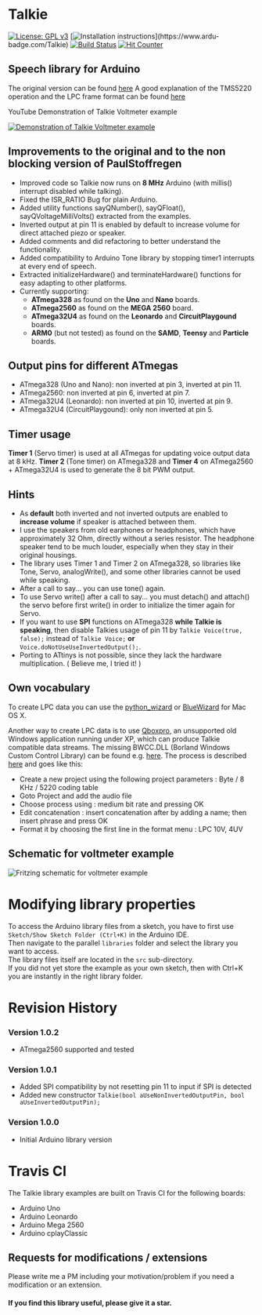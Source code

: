 # Talkie

[![License: GPL v3](https://img.shields.io/badge/License-GPLv3-blue.svg)](https://www.gnu.org/licenses/gpl-3.0)
[![Installation instructions](https://www.ardu-badge.com/badge/Talkie.svg?)](https://www.ardu-badge.com/Talkie)
[![Build Status](https://travis-ci.org/ArminJo/Talkie.svg?branch=master)](https://travis-ci.org/ArminJo/Talkie)
[![Hit Counter](https://hitcounter.pythonanywhere.com/count/tag.svg?url=https%3A%2F%2Fgithub.com%2FArminJo%2FTalkie)](https://github.com/brentvollebregt/hit-counter)

## Speech library for Arduino
The original version can be found [here](https://github.com/going-digital/Talkie)
A good explanation of the TMS5220 operation and the LPC frame format can be found [here](https://github.com/mamedev/mame/blob/master/src/devices/sound/tms5220.txt)

YouTube Demonstration of Talkie Voltmeter example

[![Demonstration of Talkie Voltmeter example](https://img.youtube.com/vi/6jXkugZTwCs/0.jpg)](https://www.youtube.com/watch?v=6jXkugZTwCs)

## Improvements to the original and to the non blocking version of PaulStoffregen
- Improved code so Talkie now runs on **8 MHz** Arduino (with millis() interrupt disabled while talking).
- Fixed the ISR_RATIO Bug for plain Arduino.
- Added utility functions sayQNumber(), sayQFloat(), sayQVoltageMilliVolts() extracted from the examples.
- Inverted output at pin 11 is enabled by default to increase volume for direct attached piezo or speaker.
- Added comments and did refactoring to better understand the functionality.
- Added compatibility to Arduino Tone library by stopping timer1 interrupts at every end of speech.
- Extracted initializeHardware() and terminateHardware() functions for easy adapting to other platforms.
- Currently supporting:
  - **ATmega328** as found on the **Uno** and **Nano** boards.
  - **ATmega2560** as found on the **MEGA 2560** board.
  - **ATmega32U4** as found on the **Leonardo** and **CircuitPlaygound** boards.
  - **ARM0** (but not tested) as found on the **SAMD**, **Teensy** and **Particle** boards.
  
## Output pins for different ATmegas
 - ATmega328 (Uno and Nano): non inverted at pin 3, inverted at pin 11.
 - ATmega2560: non inverted at pin 6, inverted at pin 7.
 - ATmega32U4 (Leonardo): non inverted at pin 10, inverted at pin 9.
 - ATmega32U4 (CircuitPlaygound): only non inverted at pin 5.

## Timer usage
**Timer 1** (Servo timer) is used at all ATmegas for updating voice output data at 8 kHz.
**Timer 2** (Tone timer) on ATmega328 and **Timer 4** on ATmega2560 + ATmega32U4 is used to generate the 8 bit PWM output.

## Hints
- As **default** both inverted and not inverted outputs are enabled to **increase volume** if speaker is attached between them.
- I use the speakers from old earphones or headphones, which have approximately 32 Ohm, directly without a series resistor. The headphone speaker tend to be much louder, especially when they stay in their original housings.
- The library uses Timer 1 and Timer 2 on ATmega328, so libraries like Tone, Servo, analogWrite(), and some other libraries cannot be used while speaking.
- After a call to say... you can use tone() again.
- To use Servo write() after a call to say... you must detach() and attach() the servo before first write() in order to initialize the timer again for Servo.
- If you want to use **SPI** functions on ATmega328 **while Talkie is speaking**, then disable Talkies usage of pin 11 by `Talkie Voice(true, false);` instead of `Talkie Voice;` **or** `Voice.doNotUseUseInvertedOutput();`.
- Porting to ATtinys is not possible, since they lack the hardware multiplication. ( Believe me, I tried it! )

## Own vocabulary
To create LPC data you can use the [python_wizard](https://github.com/ptwz/python_wizard) or [BlueWizard](https://github.com/patrick99e99/BlueWizard) for Mac OS X.

Another way to create LPC data is to use [Qboxpro](http://ftp.whtech.com/pc%20utilities/qboxpro.zip), an unsupported old Windows application running under XP, which can produce Talkie compatible data streams. The missing BWCC.DLL (Borland Windows Custom Control Library) can be found e.g. [here](http://www.download-dll.com/dll-BWCC.dll.html).
The process is described [here](http://furrtek.free.fr/index.php?a=speakandspell&ss=9&i=2) and goes like this:
 - Create a new project using the following project parameters : Byte / 8 KHz / 5220 coding table
 - Goto Project and add the audio file
 - Choose process using : medium bit rate and pressing OK
 - Edit concatenation : insert concatenation after by adding a name; then insert phrase and press OK
 - Format it by choosing the first line in the format menu : LPC 10V, 4UV



## Schematic for voltmeter example
![Fritzing schematic for voltmeter example](https://github.com/ArminJo/Talkie/blob/master/extras/TalkieVoltmeter_Steckplatine.png)

# Modifying library properties
To access the Arduino library files from a sketch, you have to first use `Sketch/Show Sketch Folder (Ctrl+K)` in the Arduino IDE.<br/>
Then navigate to the parallel `libraries` folder and select the library you want to access.<br/>
The library files itself are located in the `src` sub-directory.<br/>
If you did not yet store the example as your own sketch, then with Ctrl+K you are instantly in the right library folder.

# Revision History
### Version 1.0.2
- ATmega2560 supported and tested
### Version 1.0.1
- Added SPI compatibility by not resetting pin 11 to input if SPI is detected
- Added new constructor `Talkie(bool aUseNonInvertedOutputPin, bool aUseInvertedOutputPin);`
### Version 1.0.0
- Initial Arduino library version

# Travis CI
The Talkie library examples are built on Travis CI for the following boards:

- Arduino Uno
- Arduino Leonardo
- Arduino Mega 2560
- Arduino cplayClassic

## Requests for modifications / extensions
Please write me a PM including your motivation/problem if you need a modification or an extension.

#### If you find this library useful, please give it a star.

